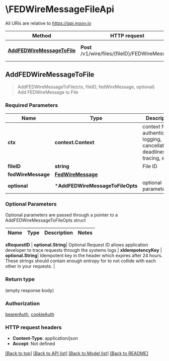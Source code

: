 # \FEDWireMessageFileApi

All URIs are relative to *https://api.moov.io*

Method | HTTP request | Description
------------- | ------------- | -------------
[**AddFEDWireMessageToFile**](FEDWireMessageFileApi.md#AddFEDWireMessageToFile) | **Post** /v1/wire/files/{fileID}/FEDWireMessage | Add FEDWireMessage to File



## AddFEDWireMessageToFile

> AddFEDWireMessageToFile(ctx, fileID, fedWireMessage, optional)
Add FEDWireMessage to File

### Required Parameters


Name | Type | Description  | Notes
------------- | ------------- | ------------- | -------------
**ctx** | **context.Context** | context for authentication, logging, cancellation, deadlines, tracing, etc.
**fileID** | **string**| File ID | 
**fedWireMessage** | [**FedWireMessage**](FedWireMessage.md)|  | 
 **optional** | ***AddFEDWireMessageToFileOpts** | optional parameters | nil if no parameters

### Optional Parameters

Optional parameters are passed through a pointer to a AddFEDWireMessageToFileOpts struct


Name | Type | Description  | Notes
------------- | ------------- | ------------- | -------------


 **xRequestID** | **optional.String**| Optional Request ID allows application developer to trace requests through the systems logs | 
 **xIdempotencyKey** | **optional.String**| Idempotent key in the header which expires after 24 hours. These strings should contain enough entropy for to not collide with each other in your requests. | 

### Return type

 (empty response body)

### Authorization

[bearerAuth](../README.md#bearerAuth), [cookieAuth](../README.md#cookieAuth)

### HTTP request headers

- **Content-Type**: application/json
- **Accept**: Not defined

[[Back to top]](#) [[Back to API list]](../README.md#documentation-for-api-endpoints)
[[Back to Model list]](../README.md#documentation-for-models)
[[Back to README]](../README.md)

